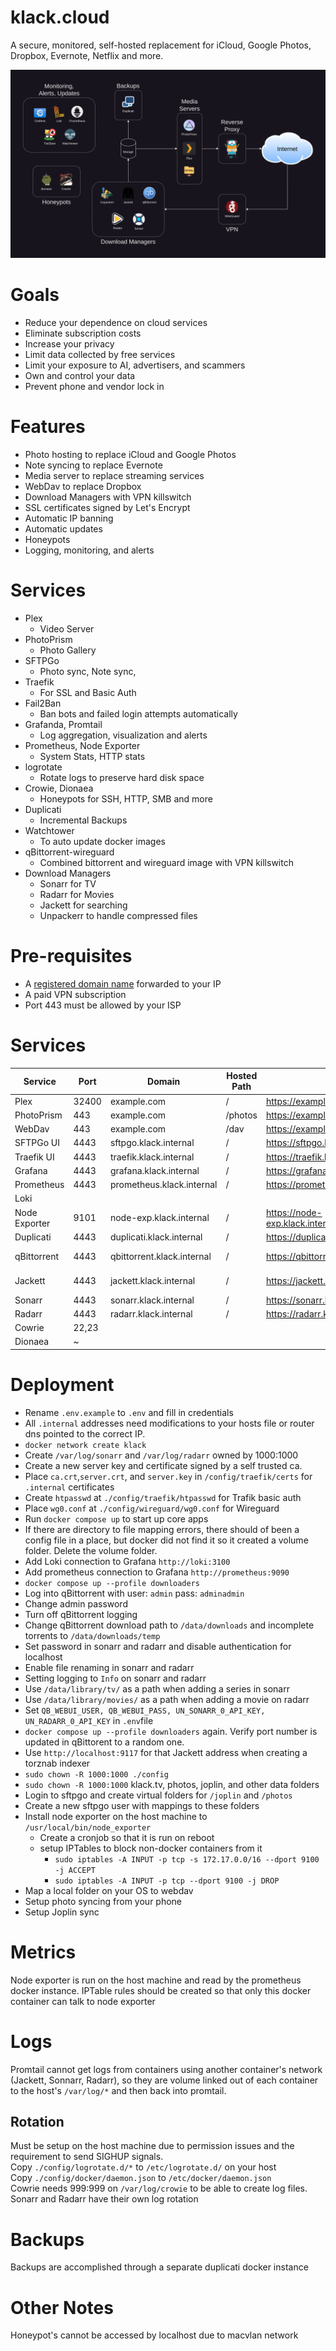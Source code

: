 # klack.cloud
A secure, monitored, self-hosted replacement for iCloud, Google Photos, Dropbox, Evernote, Netflix and more.

![](./assets/diagram.png)

# Goals
- Reduce your dependence on cloud services
- Eliminate subscription costs
- Increase your privacy
- Limit data collected by free services
- Limit your exposure to AI, advertisers, and scammers
- Own and control your data
- Prevent phone and vendor lock in

# Features
- Photo hosting to replace iCloud and Google Photos
- Note syncing to replace Evernote
- Media server to replace streaming services
- WebDav to replace Dropbox
- Download Managers with VPN killswitch
- SSL certificates signed by Let's Encrypt
- Automatic IP banning
- Automatic updates
- Honeypots 
- Logging, monitoring, and alerts

# Services
- Plex
  - Video Server
- PhotoPrism
  - Photo Gallery
- SFTPGo
  - Photo sync, Note sync, 
- Traefik
  - For SSL and Basic Auth
- Fail2Ban
  - Ban bots and failed login attempts automatically
- Grafanda, Promtail
  - Log aggregation, visualization and alerts
- Prometheus, Node Exporter
  - System Stats, HTTP stats
- logrotate
  - Rotate logs to preserve hard disk space
- Crowie, Dionaea
  - Honeypots for SSH, HTTP, SMB and more
- Duplicati
  - Incremental Backups
- Watchtower
  - To auto update docker images
- qBittorrent-wireguard
  - Combined bittorrent and wireguard image with VPN killswitch
- Download Managers
  - Sonarr for TV
  - Radarr for Movies
  - Jackett for searching
  - Unpackerr to handle compressed files


# Pre-requisites
- A [registered domain name](https://www.namecheap.com/) forwarded to your IP
- A paid VPN subscription
- Port 443 must be allowed by your ISP
  
# Services
| Service | Port | Domain | Hosted Path | URL | Service URL | Auth Provider | Log Rotation
| --- | --- | --- | --- | --- | --- | --- | --- |
| Plex | 32400 | example.com | /   | https://example.com:32400/ | | App | Self
| PhotoPrism | 443 | example.com | /photos | https://example.com/photos | |App | Docker
| WebDav | 443 | example.com | /dav | https://example.com/dav/ | | Traefik | Docker
| SFTPGo UI | 4443 | sftpgo.klack.internal | /   | https://sftpgo.klack.internal:4443/ | | Traefik | Docker
| Traefik UI | 4443 | traefik.klack.internal | /   | https://traefik.klack.internal:4443/ | | Traefik | logrotate
| Grafana | 4443 | grafana.klack.internal | /   | https://grafana.klack.internal:4443/ | | App | Docker
| Prometheus | 4443 | prometheus.klack.internal | /   | https://prometheus.klack.internal:4443/ | http://prometheus:9090 | Traefk | Docker
| Loki | | | | | http://loki:3100 | | Docker
| Node Exporter | 9101 | node-exp.klack.internal | /   | https://node-exp.klack.internal:9101/metrics | | IPTABLES | stdout
| Duplicati | 4443 | duplicati.klack.internal | /   | https://duplicati.klack.internal:4443/ | | Traefik | logrotate
| qBittorrent | 4443 | qbittorrent.klack.internal | /   | https://qbittorrent.klack.internal:4443/ | | App | logs disabled
| Jackett | 4443 | jackett.klack.internal | /   | https://jackett.klack.internal:4443/ | http://localhost:9117 | Traefik | logs disabled
| Sonarr | 4443 | sonarr.klack.internal | /   | https://sonarr.klack.internal:4443/ | | App | Self
| Radarr | 4443 | radarr.klack.internal | /   | https://radarr.klack.internal:4443/ | | App | Self
| Cowrie | 22,23 | | | | | | logrotate
| Dionaea | ~ | | | | | | logrotate

# Deployment
- Rename `.env.example` to `.env` and fill in credentials
- All `.internal` addresses need modifications to your hosts file or router dns pointed to the correct IP.
- `docker network create klack`
- Create `/var/log/sonarr` and `/var/log/radarr` owned by 1000:1000
- Create a new server key and certificate signed by a self trusted ca.  
- Place `ca.crt`,`server.crt`, and `server.key` in `/config/traefik/certs` for `.internal` certificates
- Create `htpasswd` at `./config/traefik/htpasswd` for Trafik basic auth
- Place `wg0.conf` at `./config/wireguard/wg0.conf` for Wireguard
- Run `docker compose up` to start up core apps
- If there are directory to file mapping errors, there should of been a config file in a place, but docker did not find it so it created a volume folder.  Delete the volume folder.
- Add Loki connection to Grafana `http://loki:3100`
- Add prometheus connection to Grafana `http://prometheus:9090`
- `docker compose up --profile downloaders`
- Log into qBittorrent with user: `admin` pass: `adminadmin`
- Change admin password
- Turn off qBittorrent logging
- Change qBittorrent download path to `/data/downloads` and incomplete torrents to `/data/downloads/temp`
- Set password in sonarr and radarr and disable authentication for localhost
- Enable file renaming in sonarr and radarr
- Setting logging to `Info` on sonarr and radarr
- Use `/data/library/tv/` as a path when adding a series in sonarr
- Use `/data/library/movies/` as a path when adding a movie on radarr
- Set `QB_WEBUI_USER, QB_WEBUI_PASS, UN_SONARR_0_API_KEY, UN_RADARR_0_API_KEY` in `.env`file 
- `docker compose up --profile downloaders` again.  Verify port number is updated in qBittorent to a random one.
- Use `http://localhost:9117` for that Jackett address when creating a torznab indexer
- `sudo chown -R 1000:1000 ./config`
- `sudo chown -R 1000:1000` klack.tv, photos, joplin, and other data folders
- Login to sftpgo and create virtual folders for `/joplin` and `/photos`
- Create a new sftpgo user with mappings to these folders
- Install node exporter on the host machine to `/usr/local/bin/node_exporter`
  - Create a cronjob so that it is run on reboot
  - setup IPTables to block non-docker containers from it
    - `sudo iptables -A INPUT -p tcp -s 172.17.0.0/16 --dport 9100 -j ACCEPT`
    - `sudo iptables -A INPUT -p tcp --dport 9100 -j DROP`
- Map a local folder on your OS to webdav
- Setup photo syncing from your phone
- Setup Joplin sync

# Metrics
Node exporter is run on the host machine and read by the prometheus docker instance.  IPTable rules should be created so that only this docker container can talk to node exporter

# Logs
Promtail cannot get logs from containers using another container's network (Jackett, Sonnarr, Radarr), so they are volume linked out of each container to the host's `/var/log/*` and then back into promtail.

## Rotation
Must be setup on the host machine due to permission issues and the requirement to send SIGHUP signals.  
Copy `./config/logrotate.d/*` to `/etc/logrotate.d/` on your host  
Copy `./config/docker/daemon.json` to `/etc/docker/daemon.json`  
Cowrie needs 999:999 on `/var/log/crowie` to be able to create log files.
Sonarr and Radarr have their own log rotation

# Backups
Backups are accomplished through a separate duplicati docker instance

# Other Notes
Honeypot's cannot be accessed by localhost due to macvlan network
